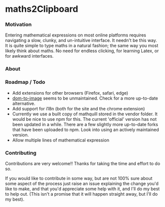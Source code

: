 # maths2Clipboard

### Motivation

Entering mathematical expressions on most online platforms requires navigating a slow, clunky, and un-intuitive interface. It needn't be this way. It is quite simple to type maths in a natural fashion; the same way you most likely think about maths. No need for endless clicking, for learning Latex, or for awkward interfaces.

### About

### Roadmap / Todo

-   Add extensions for other browsers (Firefox, safari, edge)
-   <a href="https://github.com/tsayen/dom-to-image">dom-to-image</a> seems to be unmaintained. Check for a more up-to-date alternative.
-   Add support for i18n (both for the site and the chrome extension)
-   Currently we use a built copy of mathquill stored in the vendor folder. It would be nice to use npm for this. The current 'official' version has not been updated in a while. There are a few slightly more up-to-date forks that have been uploaded to npm. Look into using an actively maintained version.
-   Allow multiple lines of mathematical expression

### Contributing

Contributions are very welcome!! Thanks for taking the time and effort to do so.

If you would like to contribute in some way, but are not 100% sure about some aspect of the process just raise an issue explaining the change you'd like to make, and that you'd appreciate some help with it, and I'll do my best to help out. (This isn't a promise that it will happen straight away, but I'll do my best).
